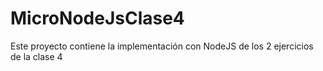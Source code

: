 # MicroNodeJsClase4
Este proyecto contiene la implementación con NodeJS de los 2 ejercicios de la clase 4
